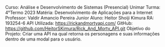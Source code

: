 Curso: Análise e Desenvolvimento de Sistemas (Presencial) Unimar
Turma: 4°Termo 2023
Matéria: Desenvolvimento de Aplicações para a Internet
Professor: Valdir Amancio Pereira Junior
Aluno: Heitor Shoiji Kimura
RA: 193254-6
API Utilizada: https://rickandmortyapi.com/
GitHub: https://github.com/HeitorSKimura/Rick_And_Morty_API.git
Objetivo do Projeto: Criar uma API na qual retorna os personagens e suas informações dentro de uma modal para o usuário.
